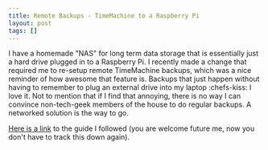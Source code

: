 ```yaml
---
title: Remote Backups - TimeMachine to a Raspberry Pi
layout: post
tags: []
---
```


I have a homemade "NAS" for long term data storage that is essentially just a hard drive plugged in to a Raspberry Pi. I recently made a change that required me to re-setup remote TimeMachine backups, which was a nice reminder of how awesome that feature is. Backups that just happen without having to remember to plug an external drive into my laptop :chefs-kiss: I love it. Not to mention that if I find that annoying, there is no way I can convince non-tech-geek members of the house to do regular backups. A networked solution is the way to go.

[Here is a link][1] to the guide I followed (you are welcome future me, now you don't have to track this down again).

[1]: https://jeremycollins.net/using-a-raspberry-pi-as-a-nas-mac-os-time-machine-2020-edition
